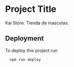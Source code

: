 
# Project Title

Kai Store. Tienda de mascotas.

## Deployment

To deploy this project run

```bash
  npm run deploy
```

